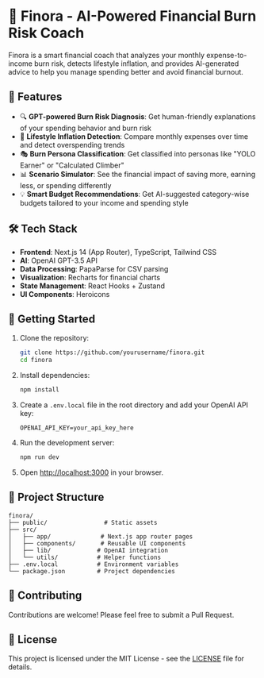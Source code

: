 # 🚀 Finora - AI-Powered Financial Burn Risk Coach

Finora is a smart financial coach that analyzes your monthly expense-to-income burn risk, detects lifestyle inflation, and provides AI-generated advice to help you manage spending better and avoid financial burnout.

## 🎯 Features

- 🔍 **GPT-powered Burn Risk Diagnosis**: Get human-friendly explanations of your spending behavior and burn risk
- 🔄 **Lifestyle Inflation Detection**: Compare monthly expenses over time and detect overspending trends
- 🎭 **Burn Persona Classification**: Get classified into personas like "YOLO Earner" or "Calculated Climber"
- 📊 **Scenario Simulator**: See the financial impact of saving more, earning less, or spending differently
- 💡 **Smart Budget Recommendations**: Get AI-suggested category-wise budgets tailored to your income and spending style

## 🛠️ Tech Stack

- **Frontend**: Next.js 14 (App Router), TypeScript, Tailwind CSS
- **AI**: OpenAI GPT-3.5 API
- **Data Processing**: PapaParse for CSV parsing
- **Visualization**: Recharts for financial charts
- **State Management**: React Hooks + Zustand
- **UI Components**: Heroicons

## 🚀 Getting Started

1. Clone the repository:
   ```bash
   git clone https://github.com/yourusername/finora.git
   cd finora
   ```

2. Install dependencies:
   ```bash
   npm install
   ```

3. Create a `.env.local` file in the root directory and add your OpenAI API key:
   ```
   OPENAI_API_KEY=your_api_key_here
   ```

4. Run the development server:
   ```bash
   npm run dev
   ```

5. Open [http://localhost:3000](http://localhost:3000) in your browser.

## 📝 Project Structure

```
finora/
├── public/                # Static assets
├── src/
│   ├── app/              # Next.js app router pages
│   ├── components/       # Reusable UI components
│   ├── lib/             # OpenAI integration
│   └── utils/           # Helper functions
├── .env.local           # Environment variables
└── package.json         # Project dependencies
```

## 🤝 Contributing

Contributions are welcome! Please feel free to submit a Pull Request.

## 📄 License

This project is licensed under the MIT License - see the [LICENSE](LICENSE) file for details. 